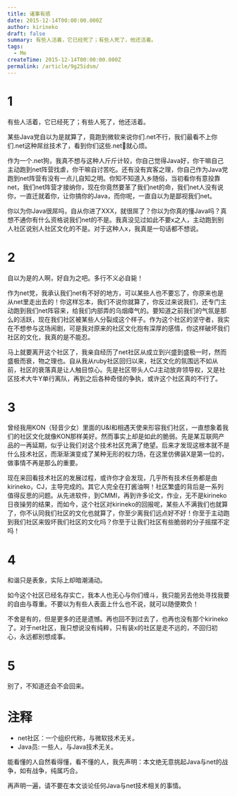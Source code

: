 ```yaml
---
title: 诸事有感
date: 2015-12-14T00:00:00.000Z
author: kirineko
draft: false
summary: 有些人活着，它已经死了；有些人死了，他还活着。
tags:
  - Me
createTime: 2015-12-14T00:00:00.000Z
permalink: /article/9g25idsm/
---
```


# 1

有些人活着，它已经死了；有些人死了，他还活着。

某些Java党自以为是就算了，竟跑到微软来说你们.net不行，我们最看不上你们.net这种屌丝技术了，看到你们这些.net🐶就心烦。

作为一个.net狗，我真不想与这种人斤斤计较，你自己觉得Java好，你干嘛自己主动跑到net阵营找虐，你干嘛自讨苦吃。还有没有宾客之理，你自己作为Java党跑到net阵营有没有一点儿自知之明。你知不知道入乡随俗，当初看你有意投靠net，我们net阵营才接纳你，现在你竟然要革了我们net的命，我们net人没有说你，一直迁就着你，让你搞你的Java，而你呢，一直自以为是鄙视我们net。

你以为你Java很屌吗，自从你进了XXX，就很屌了？你以为你真的懂Java吗？真想不通你有什么资格说我们net的不是。我真没见过如此不要x之人，主动跑到别人社区说别人社区文化的不是。对于这种人x，我真是一句话都不想说。

# 2

自以为是的人啊，好自为之吧。多行不义必自毙！

作为net党，我承认我们net有不好的地方，可以某些人也不要忘了，你原来也是从net里走出去的！你这样忘本，我们不说你就算了，你反过来说我们，还专门主动跑到我们net阵容来，给我们内部弄的乌烟瘴气的。要知道之前我们的气氛是那么的活跃，现在我们社区被某些人分裂成这个样子。作为这个社区的坚守者，我实在不想参与这场闹剧，可是我对原来的社区文化抱有深厚的感情，你这样破坏我们社区的文化，我真的是不能忍。

马上就要离开这个社区了，我亲自经历了net社区从成立到兴盛到盛极一时，然而盛极而衰，物之理也。自从我从ruby社区回归以来，社区文化的氛围远不如从前，社区的衰落真是让人触目惊心。先是社区带头人CJ主动放弃领导权，又是社区技术大牛Y单行离队，再到之后各种奇怪的争执，或许这个社区真的不行了。

# 3

曾经我用KON（轻音少女）里面的U&I和相遇天使来形容我们社区，一直想象着我们的社区文化就像KON那样美好。然而事实上却是如此的脆弱。先是某互联网产品的一再延期，似乎让我们对这个技术社区充满了绝望。后来才发现这根本就不是什么技术社区，而渐渐演变成了某种无形的权力场，在这里仿佛装X是第一位的，做事情不再是那么的重要。

现在来回看技术社区的发展过程，或许你才会发现，几乎所有技术任务都是由kirineko，CJ，主导完成的。其它人完全在打酱油啊！社区繁盛的背后是一系列值得反思的问题。从先进软件，到CMMI，再到许多论文，作业，无不是kirineko日夜操劳的结果，而如今，这个社区对kirineko的回报呢，某些人不满我们也就算了，你不认同我们社区的文化也就算了，你至少离我们远点好不好！你至于主动跑到我们社区来毁坏我们社区的文化吗？你至于让我们社区有些脆弱的分子摇摆不定吗！

# 4

和谐只是表象，实际上却暗潮涌动。

如今这个社区已经名存实亡，我本人也无心与你们缠斗，我只能另去他处寻找我要的自由与尊重。不要以为有些人表面上什么也不说，就可以随便欺负！

不舍是有的，但是更多的还是遗憾。再也回不到过去了，也再也没有那个kirineko了。对于net社区，我只想说没有纯粹，只有装x的社区是走不远的，不回归初心，永远都别想成事。

# 5

别了，不知道还会不会回来。

# 注释

- net社区：一个组织代称，与微软技术无关。
- Java员: 一些人，与Java技术无关。

能看懂的人自然看得懂，看不懂的人，我先声明：本文绝无意挑起Java与net的战争，如有战争，纯属巧合。

再声明一遍，请不要在本文谈论任何Java与net技术相关的事情。
